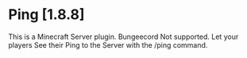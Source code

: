# Ping [1.8.8]
This is a Minecraft Server plugin. Bungeecord Not supported.
Let your players See their Ping to the Server with the
/ping command.
